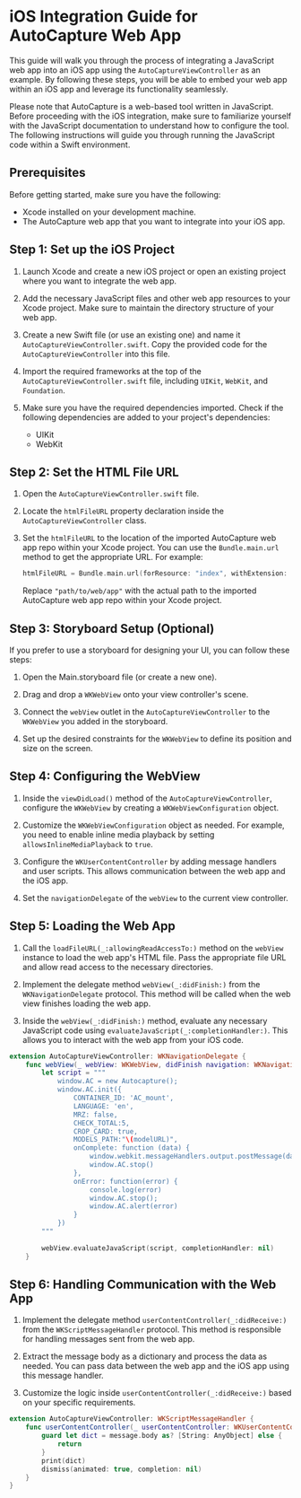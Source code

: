 # iOS Integration Guide for AutoCapture Web App

This guide will walk you through the process of integrating a JavaScript web app into an iOS app using the `AutoCaptureViewController` as an example. By following these steps, you will be able to embed your web app within an iOS app and leverage its functionality seamlessly.

Please note that AutoCapture is a web-based tool written in JavaScript. Before proceeding with the iOS integration, make sure to familiarize yourself with the JavaScript documentation to understand how to configure the tool. The following instructions will guide you through running the JavaScript code within a Swift environment.

## Prerequisites

Before getting started, make sure you have the following:

- Xcode installed on your development machine.
- The AutoCapture web app that you want to integrate into your iOS app.

## Step 1: Set up the iOS Project

1. Launch Xcode and create a new iOS project or open an existing project where you want to integrate the web app.

2. Add the necessary JavaScript files and other web app resources to your Xcode project. Make sure to maintain the directory structure of your web app.

3. Create a new Swift file (or use an existing one) and name it `AutoCaptureViewController.swift`. Copy the provided code for the `AutoCaptureViewController` into this file.

4. Import the required frameworks at the top of the `AutoCaptureViewController.swift` file, including `UIKit`, `WebKit`, and `Foundation`.

5. Make sure you have the required dependencies imported. Check if the following dependencies are added to your project's dependencies:

   - UIKit
   - WebKit

## Step 2: Set the HTML File URL

1. Open the `AutoCaptureViewController.swift` file.

2. Locate the `htmlFileURL` property declaration inside the `AutoCaptureViewController` class.

3. Set the `htmlFileURL` to the location of the imported AutoCapture web app repo within your Xcode project. You can use the `Bundle.main.url` method to get the appropriate URL. For example:

   ```swift
   htmlFileURL = Bundle.main.url(forResource: "index", withExtension: "html", subdirectory: "path/to/web/app")!
   ```

   Replace `"path/to/web/app"` with the actual path to the imported AutoCapture web app repo within your Xcode project.

## Step 3: Storyboard Setup (Optional)

If you prefer to use a storyboard for designing your UI, you can follow these steps:

1. Open the Main.storyboard file (or create a new one).

2. Drag and drop a `WKWebView` onto your view controller's scene.

3. Connect the `webView` outlet in the `AutoCaptureViewController` to the `WKWebView` you added in the storyboard.

4. Set up the desired constraints for the `WKWebView` to define its position and size on the screen.

## Step 4: Configuring the WebView

1. Inside the `viewDidLoad()` method of the `AutoCaptureViewController`, configure the `WKWebView` by creating a `WKWebViewConfiguration` object.

2. Customize the `WKWebViewConfiguration` object as needed. For example, you need to enable inline media playback by setting `allowsInlineMediaPlayback` to `true`.

3. Configure the `WKUserContentController` by adding message handlers and user scripts. This allows communication between the web app and the iOS app.

4. Set the `navigationDelegate` of the `webView` to the current view controller.

## Step 5: Loading the Web App

1. Call the `loadFileURL(_:allowingReadAccessTo:)` method on the `webView` instance to load the web app's HTML file. Pass the appropriate file URL and allow read access to the necessary directories.

2. Implement the delegate method `webView(_:didFinish:)` from the `WKNavigationDelegate` protocol. This method will be called when the web view finishes loading the web app.

3. Inside the `webView(_:didFinish:)` method, evaluate any necessary JavaScript code using `evaluateJavaScript(_:completionHandler:)`. This allows you to interact with the web app from your iOS code.

```swift
extension AutoCaptureViewController: WKNavigationDelegate {
    func webView(_ webView: WKWebView, didFinish navigation: WKNavigation!) {
        let script = """
            window.AC = new Autocapture();
            window.AC.init({
                CONTAINER_ID: 'AC_mount',
                LANGUAGE: 'en',
                MRZ: false,
                CHECK_TOTAL:5,
                CROP_CARD: true,
                MODELS_PATH:"\(modelURL)",
                onComplete: function (data) {
                    window.webkit.messageHandlers.output.postMessage(data);
                    window.AC.stop()
                },
                onError: function(error) {
                    console.log(error)
                    window.AC.stop();
                    window.AC.alert(error)
                }
            })
        """
        
        webView.evaluateJavaScript(script, completionHandler: nil)
    }
```

## Step 6: Handling Communication with the Web App

1. Implement the delegate method `userContentController(_:didReceive:)` from the `WKScriptMessageHandler` protocol. This method is responsible for handling messages sent from the web app.

2. Extract the message body as a dictionary and process the data as needed. You can pass data between the web app and the iOS app using this message handler.

3. Customize the logic inside `userContentController(_:didReceive:)` based on your specific requirements.

```swift
extension AutoCaptureViewController: WKScriptMessageHandler {
    func userContentController(_ userContentController: WKUserContentController, didReceive message: WKScriptMessage) {
        guard let dict = message.body as? [String: AnyObject] else {
            return
        }
        print(dict)
        dismiss(animated: true, completion: nil)
    }
}
```

